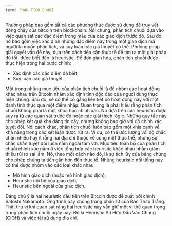 ```yaml
---
term: PHÂN TÍCH CHUỖI
---
```


Phương pháp bao gồm tất cả các phương thức được sử dụng để truy vết dòng chảy của bitcoin trên blockchain. Nói chung, phân tích chuỗi dựa vào việc quan sát các đặc điểm trong mẫu của các giao dịch trước đó. Sau đó, nó bao gồm việc xác định những đặc điểm này trong một giao dịch mà người ta muốn phân tích, và suy luận các giả thuyết có thể. Phương pháp giải quyết vấn đề này, dựa trên cách tiếp cận thực tế để tìm ra một giải pháp đủ tốt, được biết đến là heuristic. Để đơn giản hóa, phân tích chuỗi được thực hiện trong hai bước chính:
* Xác định các đặc điểm đã biết;
* Suy luận các giả thuyết.

Một trong những mục tiêu của phân tích chuỗi là để nhóm các hoạt động khác nhau trên Bitcoin nhằm xác định tính độc đáo của người dùng thực hiện chúng. Sau đó, sẽ có thể cố gắng liên kết bó hoạt động này với một danh tính thực qua một điểm nhập. Quan trọng là phải hiểu rằng phân tích chuỗi không phải là một khoa học chính xác. Nó dựa trên các heuristic được suy ra từ các quan sát trước đó hoặc các giải thích lôgic. Những quy tắc này cho phép kết quả khá đáng tin cậy, nhưng không bao giờ với độ chính xác tuyệt đối. Nói cách khác, phân tích chuỗi luôn bao gồm một khía cạnh về khả năng trong các kết luận được rút ra. Ví dụ, có thể ước lượng với độ chắc chắn nhiều hay ít rằng hai địa chỉ thuộc về cùng một thực thể, nhưng sự chắc chắn tuyệt đối luôn nằm ngoài tầm với. Mục tiêu toàn bộ của phân tích chuỗi chính xác nằm ở việc tổng hợp các heuristic khác nhau nhằm giảm thiểu rủi ro sai lầm. Nó, theo một cách nào đó, là sự tích lũy của bằng chứng cho phép chúng ta tiến gần hơn đến thực tế. Những heuristic nổi tiếng này có thể được nhóm vào các loại khác nhau:
* Mô hình giao dịch (hoặc mô hình giao dịch);
* Heuristic nội bộ của giao dịch;
* Heuristic bên ngoài của giao dịch.

Đáng chú ý là hai heuristic đầu tiên trên Bitcoin được đề xuất bởi chính Satoshi Nakamoto. Ông trình bày chúng trong phần 10 của Bản Thảo Trắng. Thật thú vị khi quan sát rằng hai heuristic này vẫn giữ một vị thế quan trọng trong phân tích chuỗi ngày nay. Đó là Heuristic Sở Hữu Đầu Vào Chung (CIOH) và việc tái sử dụng địa chỉ.